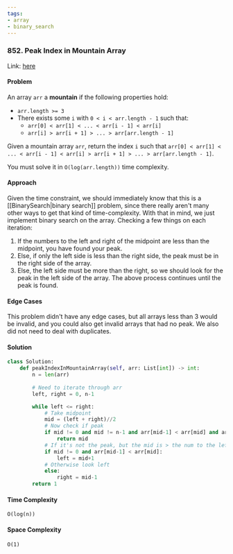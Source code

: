 ```yaml
---
tags:
- array
- binary_search
---
```

### 852. Peak Index in Mountain Array

Link: [here](https://leetcode.com/problems/peak-index-in-a-mountain-array/description/)

#### Problem
An array `arr` a **mountain** if the following properties hold:
- `arr.length >= 3`
- There exists some `i` with `0 < i < arr.length - 1` such that:
    - `arr[0] < arr[1] < ... < arr[i - 1] < arr[i]`
    - `arr[i] > arr[i + 1] > ... > arr[arr.length - 1]`

Given a mountain array `arr`, return the index `i` such that `arr[0] < arr[1] < ... < arr[i - 1] < arr[i] > arr[i + 1] > ... > arr[arr.length - 1]`.

You must solve it in `O(log(arr.length))` time complexity.

#### Approach
Given the time constraint, we should immediately know that this is a [[BinarySearch|binary search]] problem, since there really aren't many other ways to get that kind of time-complexity. With that in mind, we just implement binary search on the array. Checking a few things on each iteration:
1. If the numbers to the left and right of the midpoint are less than the midpoint, you have found your peak.
2. Else, if only the left side is less than the right side, the peak must be in the right side of the array.
3. Else, the left side must be more than the right, so we should look for the peak in the left side of the array.
The above process continues until the peak is found.

#### Edge Cases
This problem didn't have any edge cases, but all arrays less than 3 would be invalid, and you could also get invalid arrays that had no peak. We also did not need to deal with duplicates. 

#### Solution
```python 
class Solution:
    def peakIndexInMountainArray(self, arr: List[int]) -> int:
        n = len(arr)
        
        # Need to iterate through arr
        left, right = 0, n-1

        while left <= right:
            # Take midpoint
            mid = (left + right)//2
            # Now check if peak
            if mid != 0 and mid != n-1 and arr[mid-1] < arr[mid] and arr[mid] > arr[mid+1]:
                return mid
            # If it's not the peak, but the mid is > the num to the left, look right
            if mid != 0 and arr[mid-1] < arr[mid]:
                left = mid+1
            # Otherwise look left
            else:
                right = mid-1
        return 1
```

#### Time Complexity
`O(log(n))`

#### Space Complexity
`O(1)`

